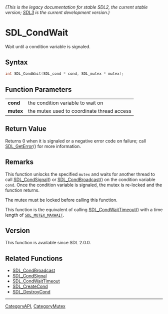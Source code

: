 ###### (This is the legacy documentation for stable SDL2, the current stable version; [SDL3](https://wiki.libsdl.org/SDL3/) is the current development version.)
# SDL_CondWait

Wait until a condition variable is signaled.

## Syntax

```c
int SDL_CondWait(SDL_cond * cond, SDL_mutex * mutex);

```

## Function Parameters

|               |                                            |
| ------------- | ------------------------------------------ |
| **cond**      | the condition variable to wait on          |
| **mutex**     | the mutex used to coordinate thread access |

## Return Value

Returns 0 when it is signaled or a negative error code on failure; call
[SDL_GetError](SDL_GetError)() for more information.

## Remarks

This function unlocks the specified `mutex` and waits for another thread to
call [SDL_CondSignal](SDL_CondSignal)() or
[SDL_CondBroadcast](SDL_CondBroadcast)() on the condition variable `cond`.
Once the condition variable is signaled, the mutex is re-locked and the
function returns.

The mutex must be locked before calling this function.

This function is the equivalent of calling
[SDL_CondWaitTimeout](SDL_CondWaitTimeout)() with a time length of
[`SDL_MUTEX_MAXWAIT`](SDL_MUTEX_MAXWAIT).

## Version

This function is available since SDL 2.0.0.

## Related Functions

* [SDL_CondBroadcast](SDL_CondBroadcast)
* [SDL_CondSignal](SDL_CondSignal)
* [SDL_CondWaitTimeout](SDL_CondWaitTimeout)
* [SDL_CreateCond](SDL_CreateCond)
* [SDL_DestroyCond](SDL_DestroyCond)

----
[CategoryAPI](CategoryAPI), [CategoryMutex](CategoryMutex)

